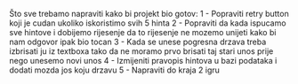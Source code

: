 Što sve trebamo napraviti kako bi projekt bio gotov:
1 - Popraviti retry button koji je cudan ukoliko iskoristimo svih 5 hinta
2 - Popraviti da kada ispucamo sve hintove i dobijemo rijesenje da to rijesenje ne mozemo unijeti kako bi nam odgovor ipak bio tocan
3 - Kada se unese pogresna drzava treba izbrisati ju iz textboxa tako da ne moramo prvo brisati taj stari unos prije nego unesemo novi unos
4 - Izmijeniti pravopis hintova u bazi podataka i dodati mozda jos koju drzavu
5 - Napraviti do kraja 2 igru
